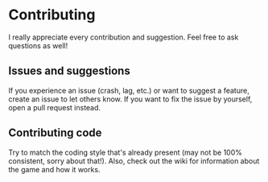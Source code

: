 # Contributing
I really appreciate every contribution and suggestion. Feel free to ask questions as well!

## Issues and suggestions
If you experience an issue (crash, lag, etc.) or want to suggest a feature, create an issue
to let others know. If you want to fix the issue by yourself, open a pull request instead.

## Contributing code
Try to match the coding style that's already present (may not be 100% consistent, sorry about that!). Also, check
out the wiki for information about the game and how it works.

